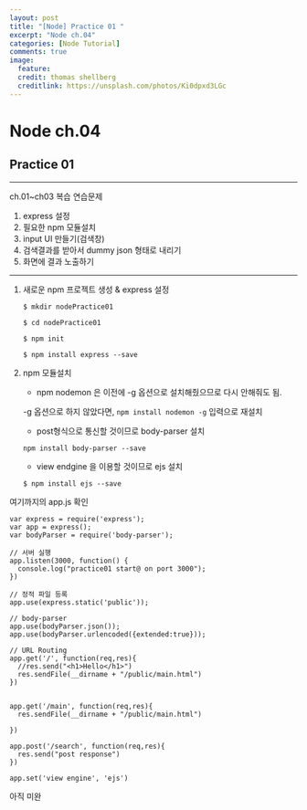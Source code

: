 ```yaml
---
layout: post
title: "[Node] Practice 01 "
excerpt: "Node ch.04"
categories: [Node Tutorial]
comments: true
image:
  feature:
  credit: thomas shellberg
  creditlink: https://unsplash.com/photos/Ki0dpxd3LGc
---
```


# Node ch.04

## Practice 01

---

ch.01~ch03 복습 연습문제

1. express 설정
2. 필요한 npm 모듈설치
3. input UI 만들기(검색창)
4. 검색결과를 받아서 dummy json 형태로 내리기
5. 화면에 결과 노출하기

---



1. 새로운 npm 프로젝트 생성 & express 설정

    `$ mkdir nodePractice01`

    `$ cd nodePractice01`

    `$ npm init`

    `$ npm install express --save`

2. npm 모듈설치

    * npm nodemon 은 이전에 -g 옵션으로 설치해줬으므로 다시 안해줘도 됨.

    -g 옵션으로 하지 않았다면, `npm install nodemon -g` 입력으로 재설치


    * post형식으로 통신할 것이므로 body-parser 설치

    `npm install body-parser --save`

    * view endgine 을 이용할 것이므로 ejs 설치

    `$ npm install ejs --save`


여기까지의 app.js 확인


  ```
  var express = require('express');
  var app = express();
  var bodyParser = require('body-parser');

  // 서버 실행
  app.listen(3000, function() {
    console.log("practice01 start@ on port 3000");
  })

  // 정적 파일 등록
  app.use(express.static('public'));

  // body-parser
  app.use(bodyParser.json());
  app.use(bodyParser.urlencoded({extended:true}));

  // URL Routing
  app.get('/', function(req,res){
    //res.send("<h1>Hello</h1>")
    res.sendFile(__dirname + "/public/main.html")
  })


  app.get('/main', function(req,res){
    res.sendFile(__dirname + "/public/main.html")

  })

  app.post('/search', function(req,res){
    res.send("post response")
  })

  app.set('view engine', 'ejs')

  ```

아직 미완
